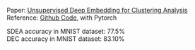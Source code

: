 Paper: [Unsupervised Deep Embedding for Clustering Analysis](https://arxiv.org/abs/1511.06335)    
Reference: [Github Code](https://github.com/vlukiyanov/pt-dec), with Pytorch     

SDEA accuracy in MNIST dataset: 77.5%     
DEC accuracy in MNIST dataset: 83.10%      
